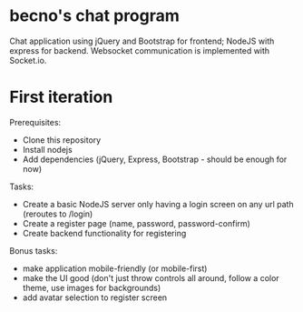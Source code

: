 # becno's chat program
Chat application using jQuery and Bootstrap for frontend; NodeJS with express for backend. Websocket communication is implemented with Socket.io.

# First iteration
Prerequisites:
- Clone this repository
- Install nodejs
- Add dependencies (jQuery, Express, Bootstrap - should be enough for now)

Tasks:
- Create a basic NodeJS server only having a login screen on any url path (reroutes to /login)
- Create a register page (name, password, password-confirm)
- Create backend functionality for registering

Bonus tasks:
- make application mobile-friendly (or mobile-first)
- make the UI good (don't just throw controls all around, follow a color theme, use images for backgrounds)
- add avatar selection to register screen

